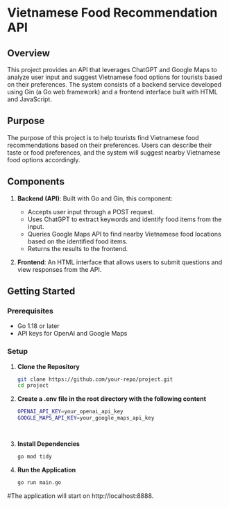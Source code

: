 # Vietnamese Food Recommendation API

## Overview

This project provides an API that leverages ChatGPT and Google Maps to analyze user input and suggest Vietnamese food options for tourists based on their preferences. The system consists of a backend service developed using Gin (a Go web framework) and a frontend interface built with HTML and JavaScript.

## Purpose

The purpose of this project is to help tourists find Vietnamese food recommendations based on their preferences. Users can describe their taste or food preferences, and the system will suggest nearby Vietnamese food options accordingly.

## Components

1. **Backend (API)**: Built with Go and Gin, this component:
   - Accepts user input through a POST request.
   - Uses ChatGPT to extract keywords and identify food items from the input.
   - Queries Google Maps API to find nearby Vietnamese food locations based on the identified food items.
   - Returns the results to the frontend.

2. **Frontend**: An HTML interface that allows users to submit questions and view responses from the API.

## Getting Started

### Prerequisites

- Go 1.18 or later
- API keys for OpenAI and Google Maps

### Setup

1. **Clone the Repository**

   ```bash
   git clone https://github.com/your-repo/project.git
   cd project
2. **Create a .env file in the root directory with the following content**

   ```bash
   OPENAI_API_KEY=your_openai_api_key
   GOOGLE_MAPS_API_KEY=your_google_maps_api_key

 
3. **Install Dependencies**

   ```bash
   go mod tidy

4. **Run the Application**

   ```bash
   go run main.go

#The application will start on http://localhost:8888.


   

